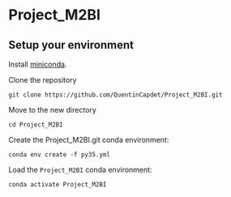 # Project_M2BI


## Setup your environment

Install [miniconda](https://docs.conda.io/en/latest/miniconda.html).

Clone the repository

```
git clone https://github.com/QuentinCapdet/Project_M2BI.git
```

Move to the new directory

```
cd Project_M2BI
```

Create the Project_M2BI.git conda environment:

```
conda env create -f py35.yml
```

Load the `Project_M2BI` conda environment:
```
conda activate Project_M2BI
